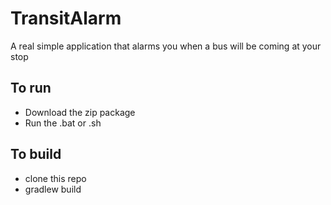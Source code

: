# TransitAlarm
A real simple application that alarms you when a bus will be coming at your stop

## To run
- Download the zip package
- Run the .bat or .sh 

## To build
- clone this repo
- gradlew build
